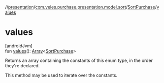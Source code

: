 //[presentation](../../../index.md)/[com.veles.purchase.presentation.model.sort](../index.md)/[SortPurchase](index.md)/[values](values.md)

# values

[androidJvm]\
fun [values](values.md)(): [Array](https://kotlinlang.org/api/latest/jvm/stdlib/kotlin/-array/index.html)&lt;[SortPurchase](index.md)&gt;

Returns an array containing the constants of this enum type, in the order they're declared.

This method may be used to iterate over the constants.

